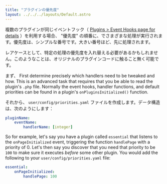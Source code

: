 ```yaml
---
title: "プラグインの優先度"
layout: ../../../layouts/Default.astro
---
```


複数のプラグインが同じイベントフック（ [Plugins > Event Hooks page for details](../../04.plugins/04.event-hooks/) ）を利用する場合、 "優先度" の順番に、でさまざまな処理が実行されます。優先度は、シンプルな番号です。大きい番号ほど、先に処理されます。

レアケースとして、特定の処理の優先度を入れ替える必要があるかもしれません。このようなことは、オリジナルのプラグインコードに触ること無く可能です。

まず、
First determine precisely which handlers need to be tweaked and how. This is an advanced task that requires that you be able to read the plugin's `.php` file. Normally the event hooks, handler functions, and default priorities can be found in a plugin's `onPluginsInitialized()` function.

それから、 `user/config/priorities.yaml` ファイルを作成します。データ構造は、次のようにします：

```yaml
pluginName:
    eventName:
        handlerName: [integer]
```

So for example, let's say you have a plugin called `essential` that listens to the `onPageInitialized` event, triggering the function `handlePage` with a priority of 0. Let's then say you discover that you need that priority to be `100` to make sure it executes *before* some other plugin. You would add the following to your `user/config/priorities.yaml` file:

```yaml
essential:
    onPageInitialized:
        handlePage: 100
```


